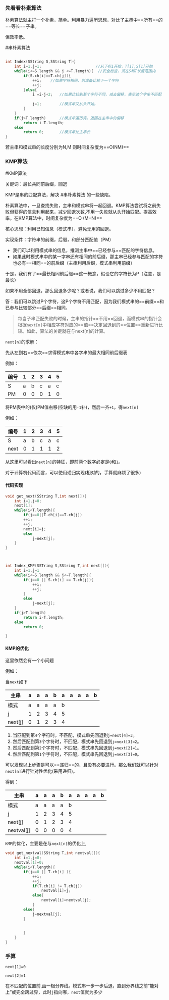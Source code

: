 ### 先看看朴素算法

朴素算法就主打一个朴素，简单。利用暴力遍历思想，对比了主串中==所有==的==等长==子串。

但效率低。

#串朴素算法 

```c

int Index(SString S,SString T){
	int i=1,j=1;						//从下标1开始，T[1],S[1]开始
	while(i<=S.length && j <=T.length){  //安全检查，须在S和T长度范围内
		if(S.ch[i]==T.ch[j]){
			++i;	//如果字符相同，则准备比较下一个字符
			++j;	
		}else{		
			i =i-j+2;	//如果比较到某个字符不同，减去偏移，表示这个字串不匹配
						
			j=1;		//模式串又从头开始。
		}
	}
	if(j>T.length) 		//模式串遍历完，返回在主串中的偏移
		return i-T.length;
	else
		return 0;		//模式串比主串长
}
```

若主串和模式串的长度分别为N,M
则时间复杂度为==O(NM)==



### KMP算法

#KMP算法

关键词：最长共同前后缀，回退

KMP是串的匹配算法，解决 #串朴素算法 的一些缺陷。

朴素算法中，一旦查找失败，主串和模式串将一起回退。KMP算法尝试将之前失败但获得的信息利用起来，减少回退次数,不用一失败就从头开始匹配。提高效率。在KMP算法中，时间复杂度为==O (M+N)==

核心思想：利用已知信息（模式串），避免无用的回退。

实现条件：字符串的前缀，后缀，和部分匹配值（PM）

- 我们可以利用模式串的信息，推测主串中==已经参与==匹配的字符信息。
- 如果此时模式串中的某一字串还有相同的前后缀，那主串已经参与匹配的字符也必有==相同==的前后缀（主串利用后缀，模式串利用前缀）

于是，我们有了==最长相同前后缀==这一概念，假设它的字符长为P（注意，是最长）



如果不用全部回退，那么回退多少呢？或者说，我们可以跳过多少不用匹配？

答：我们可以跳过P个字符，这P个字符不用匹配，因为我们模式串的==前缀==和已参与比较部分==后缀==相同。





> 每当子串匹配失败的时候，主串的指针==不用==回退，而模式串的指针会根据`next[n]`中相应字符对应的==值==决定回退到的==位置==重新进行比较。如此，算法的关键就在与next[n]的计算。

`next[n]`的求解：

先从左到右==依次==求得模式串中各字串的最大相同前后缀表

例如：

| 编号 | 1    | 2    | 3    | 4    | 5    |
| ---- | ---- | ---- | ---- | ---- | ---- |
| S    | a    | b    | c    | a    | c    |
| PM   | 0    | 0    | 0    | 1    | 0    |

将PM表中的(仅)PM值右移(空缺的用`-1`补)，然后一齐`+1`，得`next[n]`

例如：



| 编号 | 1    | 2    | 3    | 4    | 5    |
| ---- | ---- | ---- | ---- | ---- | ---- |
| S    | a    | b    | c    | a    | c    |
| next | 0    | 1    | 1    | 1    | 2    |

从这里可以看出`next[n]`的特征，即前两个数字必定是`0`和`1`。





对于计算机代码而言，可以使用递归实现(相对的，手算就麻烦了很多)

#### 代码实现

```c++
void get_next(SString T,int next[]){
	int i=1,j=0;
	next[1];
	while(i<T.length){
		if(j==0||T.ch[i]==T.ch[j])
		++i;
		++j;
		next[i]=j;
		else
			j=next[j];
	}
}



int Index_KMP(SSTring S,SString T,int next[]){
    int i=1,j=1
    while(i<=S.length && j<=T.length){
        if(j==0 || S.ch[i] == T.ch[j]){
            ++i;
            ++j;
        }
        else
            j=next[j];
    }
    if(j>T.length)
        return i-T.length;
    else
        return 0;
        
}

```



#### KMP的优化

这里依然会有一个小问题

例如：

当`next`如下

| 主串    | a    | a    | a    | b    | a    | a    | a    | a    | b    |
| ------- | ---- | ---- | ---- | ---- | ---- | ---- | ---- | ---- | ---- |
| 模式    | a    | a    | a    | a    | b    |      |      |      |      |
| j       | 1    | 2    | 3    | 4    | 5    |      |      |      |      |
| next[j] | 0    | 1    | 2    | 3    | 4    |      |      |      |      |

1. 当匹配到第`4`个字符时，不匹配，模式串先回退到`j=next[4]=3`。
2. 然后匹配到第`3`个字符时，不匹配，模式串先回退到`j=next[3]=2`。
3. 然后匹配到第`2`个字符时，不匹配，模式串先回退到`j=next[2]=1`。
4. 然后匹配到第`1`个字符时，不匹配，模式串先回退到`j=next[3]=0`。

可以发现以上步骤是可以==递归==的，且没有必要进行。那么我们就可以针对`next[n]`进行针对性优化(采用递归)。

得到：

| 主串       | a    | a    | a    | b    | a    | a    | a    | a    | b    |
| ---------- | ---- | ---- | ---- | ---- | ---- | ---- | ---- | ---- | ---- |
| 模式       | a    | a    | a    | a    | b    |      |      |      |      |
| j          | 1    | 2    | 3    | 4    | 5    |      |      |      |      |
| next[j]    | 0    | 1    | 2    | 3    | 4    |      |      |      |      |
| nextval[j] | 0    | 0    | 0    | 0    | 4    |      |      |      |      |





`KMP`的优化，主要是在与`next[n]`的优化上,

```c++
void get_nextval(SString T,int nextval[]){
	int i=1,j=0;
	nextval[1]=0;
	while(i<T.length){
		if(j==0 || T.ch[i] ){
			++i;
			++j;
			if(T.ch[i] != T.ch[j])
				nextval[i]=j;
			else{
				nextval[i]=nextval[j];
			}
		else{
			j=nextval[j];
		}	
		
				
		}
	}
}
```





### 



### 手算

`next[1]=0`

`next[2]=1`

在不匹配的位置前,画一根分界线。模式串一步一步后退，直到分界线之前“能对上”或完全跨过界，此时`j`指向哪，`next`值就为多少
